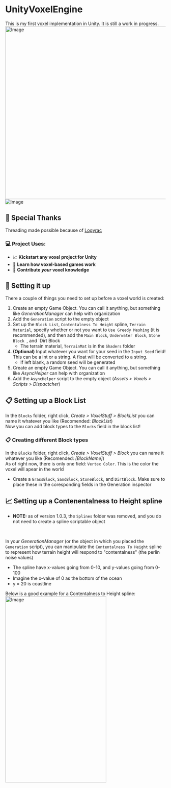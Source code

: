 # UnityVoxelEngine
This is my first voxel implementation in Unity. It is still a work in progress. 
<img width="864" height="542" alt="Image" src="https://github.com/user-attachments/assets/8a1b4361-768d-4e04-86d1-e75ff227bcd2" />
![Image](https://github.com/user-attachments/assets/411e4ef0-1591-454a-ae65-a3f2546e4f3a)

## 👏 Special Thanks
Threading made possible because of [Logyrac](https://github.com/Logyrac)

### 💻 Project Uses:
  * 📈 **Kickstart any voxel project for Unity**
  * 📖 **Learn how voxel-based games work**
  * 📝 **Contribute *your* voxel knowledge**

## 🤔 Setting it up
There a couple of things you need to set up before a voxel world is created:
 1. Create an empty Game Object. You can call it anything, but something like *GenerationManager* can help with organization
 2. Add the `Generation` script to the empty object
 3. Set up the `Block List`, `Contentalness To Height` spline, `Terrain Material`, specify whether or not you want to `Use Greedy Meshing` (it is recommended), and then add the `Main Block`,  `Underwater Block`, `Stone Block `, and `Dirt Block
    * The terrain material, `TerrainMat` is in the `Shaders` folder
 4. **(Optional)** Input whatever you want for your seed in the `Input Seed` field! This can be a int or a string. A float will be converted to a string.
    * If left blank, a random seed will be generated
 5. Create an empty Game Object. You can call it anything, but something like *AsyncHelper* can help with organization
 6. Add the `AsyncHelper` script to the empty object (*Assets > Voxels > Scripts > Dispactcher*)

## 📋 Setting up a Block List
In the `Blocks` folder, right click, *Create > VoxelStuff > BlockList* you can name it whatever you like (Recomended: *BlockList*)\
Now you can add block types to the `Blocks` field in the block list!

### 📋 Creating different Block types
In the `Blocks` folder, right click, *Create > VoxelStuff > Block* you can name it whatever you like (Recomended: *[BlockName]*)\
As of right now, there is only one field: `Vertex Color`. This is the color the voxel will apear in the world
  * Create a `GrassBlock`, `SandBlock`, `StoneBlock`, and `DirtBlock`. Make sure to place these in the coresponding fields in the Generation inspector

## 📈 Setting up a Contenentalness to Height spline
  * **NOTE:** as of version 1.0.3, the `Splines` folder was removed, and you do not need to create a spline scriptable object
<br />

In your *GenerationManager* (or the object in which you placed the `Generation` script), you can manipulate the `Contentalness To Height` spline to represent how terrain height will respond to "contentalness" (the perlin noise values)
  * The spline have x-values going from 0-10, and y-values going from 0-100
  * Imagine the x-value of 0 as the bottom of the ocean
  * y = 20 is coastline

Below is a good example for a Contentalness to Height spline:\
<img width="317" height="584" alt="Image" src="https://github.com/user-attachments/assets/b0e81106-6bb7-412e-b97f-dab4c46b005d" />

